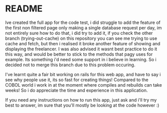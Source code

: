 # README

Ive created the full app for the code test, i did struggle to add the feature of the first non filtered page only making a single database request per day, im not entirely sure how to do that, i did try to add it, if you check the other branch (trying-out-cache) on this repository you can see me trying to use cache and fetch, but then i realised it broke another feature of showing and displaying the freelancer. I was also advised it wasnt best practice to do it this way, and would be better to stick to the methods that pagy uses for example. Its something i'd need some support in i believe in learning. So i decided not to merge this branch due to this problem occuring.

I've learnt quite a fair bit working on rails for this web app, and have to say i see why people use it, its so fast for creating things! Compared to the COBOL world i work in at the moment where
compiles and rebuilds can take weeks!
So i do appreciate the time and experience in this application. 

If you need any instructions on how to run this app, just ask and i'll try my best to answer, im sure that you'll mostly be looking at the code however :) 
